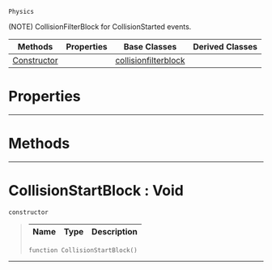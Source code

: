  `Physics`

(NOTE) CollisionFilterBlock for CollisionStarted events.

|Methods|Properties|Base Classes|Derived Classes|
|---|---|---|---|
|[ Constructor](https://plasmaengine.github.io/PlasmaDocs/Plasma1/C++/code_reference/class_reference/collisionstartblock.md#collisionstartblock-void)| |[collisionfilterblock](https://plasmaengine.github.io/PlasmaDocs/Plasma1/C++/code_reference/class_reference/collisionfilterblock.md)| |


 #  Properties


---  
 #  Methods


---  
 #  CollisionStartBlock : Void

 `constructor`

> 
> |Name|Type|Description|
> |---|---|---|
> ``` lang=cpp, name=Lightning
> function CollisionStartBlock()
> ``` 


---  
 

 